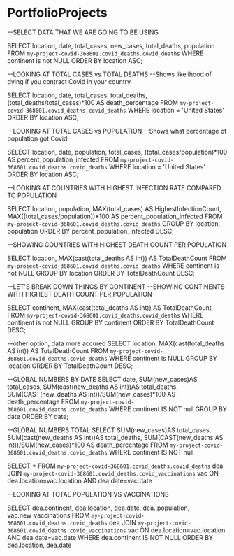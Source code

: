 # PortfolioProjects

--SELECT DATA THAT WE ARE GOING TO BE USING

SELECT location, date, total_cases, new_cases, total_deaths, population 
FROM `my-project-covid-368601.covid_deaths.covid_deaths` 
WHERE continent is not NULL
ORDER BY location ASC;

--LOOKING AT TOTAL CASES vs TOTAL DEATHS
--Shows likelihood  of dying if you contract Covid in your country

SELECT location, date, total_cases, total_deaths, (total_deaths/total_cases)*100 AS death_percentage 
FROM `my-project-covid-368601.covid_deaths.covid_deaths` 
WHERE location = 'United States'
ORDER BY location ASC;

--LOOKING AT TOTAL CASES vs POPULATION
--Shows what percentage  of population got Covid

SELECT location, date, population, total_cases, (total_cases/population)*100 AS percent_population_infected 
FROM `my-project-covid-368601.covid_deaths.covid_deaths` 
WHERE location = 'United States'
ORDER BY location ASC;

--LOOKING AT COUNTRIES WITH HIGHEST INFECTION RATE COMPARED TO POPULATION

SELECT location, population, MAX(total_cases) AS HighestInfectionCount, MAX((total_cases/population))*100 AS percent_population_infected
FROM `my-project-covid-368601.covid_deaths.covid_deaths` 
GROUP BY location, population
ORDER BY percent_population_infected DESC;

--SHOWING COUNTRIES WITH HIGHEST DEATH COUNT PER POPULATION

SELECT location, MAX(cast(total_deaths AS int)) AS TotalDeathCount
FROM `my-project-covid-368601.covid_deaths.covid_deaths` 
WHERE continent is not NULL
GROUP BY location
ORDER BY TotalDeathCount DESC;

--LET'S BREAK DOWN THINGS BY CONTINENT
--SHOWING CONTINENTS WITH HIGHEST DEATH COUNT PER POPULATION

SELECT continent, MAX(cast(total_deaths AS int)) AS TotalDeathCount
FROM `my-project-covid-368601.covid_deaths.covid_deaths` 
WHERE continent is not NULL
GROUP BY continent
ORDER BY TotalDeathCount DESC;

--other option, data more accured
SELECT location, MAX(cast(total_deaths AS int)) AS TotalDeathCount
FROM `my-project-covid-368601.covid_deaths.covid_deaths` 
WHERE continent is NULL
GROUP BY location
ORDER BY TotalDeathCount DESC;

--GLOBAL NUMBERS BY DATE
SELECT date, SUM(new_cases)AS total_cases, SUM(cast(new_deaths AS int))AS total_deaths, SUM(CAST(new_deaths AS int))/SUM(new_cases)*100 AS death_percentage 
FROM `my-project-covid-368601.covid_deaths.covid_deaths` 
WHERE continent IS NOT null
GROUP BY date
ORDER BY date;

--GLOBAL NUMBERS TOTAL
SELECT  SUM(new_cases)AS total_cases, SUM(cast(new_deaths AS int))AS total_deaths, SUM(CAST(new_deaths AS int))/SUM(new_cases)*100 AS death_percentage 
FROM `my-project-covid-368601.covid_deaths.covid_deaths` 
WHERE continent IS NOT null

SELECT * 
FROM `my-project-covid-368601.covid_deaths.covid_deaths` dea
JOIN `my-project-covid-368601.covid_deaths.covid_vaccinations` vac
  ON dea.location=vac.location
  AND dea.date=vac.date

--LOOKING AT TOTAL POPULATION VS VACCINATIONS

  SELECT dea.continent, dea.location, dea.date, dea. population, vac.new_vaccinations
FROM `my-project-covid-368601.covid_deaths.covid_deaths` dea
JOIN `my-project-covid-368601.covid_deaths.covid_vaccinations` vac
  ON dea.location=vac.location
  AND dea.date=vac.date
WHERE dea.continent IS NOT NULL
ORDER BY dea.location, dea.date
